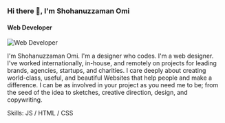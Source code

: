### Hi there 👋, I'm Shohanuzzaman Omi
#### Web Developer
![Web Developer](https://scontent.fdac149-1.fna.fbcdn.net/v/t39.30808-6/305989986_537266698166371_4214956876681736537_n.jpg?_nc_cat=101&ccb=1-7&_nc_sid=e3f864&_nc_eui2=AeFQB0wSiDa1aNdsrSHQ8FqiJvLyE3q58MUm8vITernwxRZ85ObEnJ9Sm4OMkjxNm7zeNa9zucL4qNIFV02ivAkY&_nc_ohc=s7bJ-_rw53gAX9p8QtF&_nc_ht=scontent.fdac149-1.fna&oh=00_AT8v1aW718pCaH6biER6UQGvVdkM3tfCU5FG4iENFqE_Jw&oe=63249F76)

I'm Shohanuzzaman Omi. I'm a designer who codes. I'm a web designer. I've worked internationally, in-house, and remotely on projects for leading brands, agencies, startups, and charities. I care deeply about creating world-class, useful, and beautiful Websites that help people and make a difference. I can be as involved in your project as you need me to be; from the seed of the idea to sketches, creative direction, design, and copywriting.

Skills: JS / HTML / CSS







